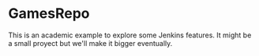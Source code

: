 # GamesRepo
This is an academic example to explore some Jenkins features. It might be a small proyect but we'll make it bigger eventually.
